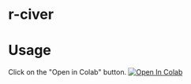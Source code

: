 # r-civer

# Usage
Click on the "Open in Colab" button.
<a href="https://colab.research.google.com/github/rexazier/ARCHIVER/blob/main/ARCHIVER.ipynb" target="_parent\"><img src="https://colab.research.google.com/assets/colab-badge.svg" alt="Open In Colab"/></a>
